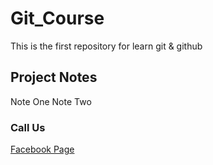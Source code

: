 # Git_Course
This is the first repository for learn git &amp; github

## Project Notes
Note One
Note Two

### Call Us
[Facebook Page](https://www.facebook.com)

